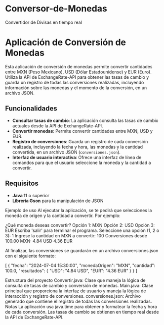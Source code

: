 # Conversor-de-Monedas
Convertidor de Divisas en tiempo real

# Aplicación de Conversión de Monedas

Esta aplicación de conversión de monedas permite convertir cantidades entre MXN (Peso Mexicano), USD (Dólar Estadounidense) y EUR (Euro). Utiliza la API de ExchangeRate-API para obtener las tasas de cambio y guarda un registro de todas las conversiones realizadas, incluyendo información sobre las monedas y el momento de la conversión, en un archivo JSON.

## Funcionalidades

- **Consultar tasas de cambio**: La aplicación consulta las tasas de cambio actuales desde la API de ExchangeRate-API.
- **Convertir monedas**: Permite convertir cantidades entre MXN, USD y EUR.
- **Registro de conversiones**: Guarda un registro de cada conversión realizada, incluyendo la fecha y hora, las monedas y la cantidad convertida, en un archivo JSON (`conversiones.json`).
- **Interfaz de usuario interactiva**: Ofrece una interfaz de línea de comandos para que el usuario seleccione la moneda y la cantidad a convertir.

## Requisitos

- **Java 11** o superior
- **Librería Gson** para la manipulación de JSON

Ejemplo de uso
Al ejecutar la aplicación, se te pedirá que selecciones la moneda de origen y la cantidad a convertir. Por ejemplo:

¿Qué moneda deseas convertir?
Opción 1: MXN
Opción 2: USD
Opción 3: EUR
Escriba 'salir' para terminar el programa.
Seleccione una opción (1, 2 o 3): 1
Ingrese la cantidad en MXN a convertir: 100
Conversiones desde 100.00 MXN:
4.84 USD
4.36 EUR

Al finalizar, las conversiones se guardarán en un archivo conversiones.json con el siguiente formato:

[
  {
    "fecha": "2024-07-04 15:30:00",
    "monedaOrigen": "MXN",
    "cantidad": 100.0,
    "resultados": {
      "USD": "4.84 USD",
      "EUR": "4.36 EUR"
    }
  }
]

Estructura del proyecto
Convertir.java: Clase que maneja la lógica de consulta de tasas de cambio y conversión de monedas.
Main.java: Clase principal que proporciona la interfaz de usuario y maneja la lógica de interacción y registro de conversiones.
conversiones.json: Archivo generado que contiene el registro de todas las conversiones realizadas.
Notas
La aplicación usa java.time para obtener y formatear la fecha y hora de cada conversión.
Las tasas de cambio se obtienen en tiempo real desde la API de ExchangeRate-API.
